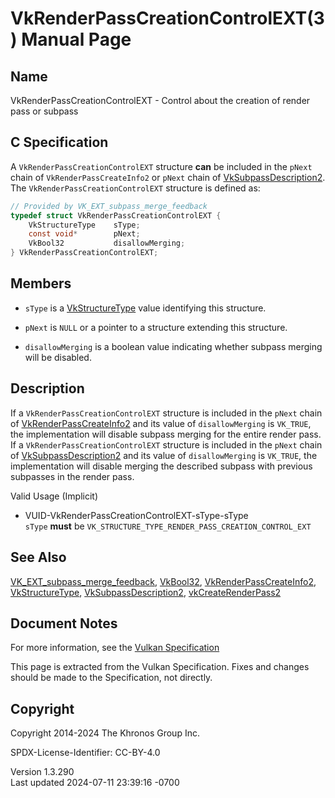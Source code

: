 # VkRenderPassCreationControlEXT(3) Manual Page

## Name

VkRenderPassCreationControlEXT - Control about the creation of render
pass or subpass



## <a href="#_c_specification" class="anchor"></a>C Specification

A `VkRenderPassCreationControlEXT` structure **can** be included in the
`pNext` chain of `VkRenderPassCreateInfo2` or `pNext` chain of
[VkSubpassDescription2](https://registry.khronos.org/vulkan/specs/1.3-extensions/man/html/VkSubpassDescription2.html). The
`VkRenderPassCreationControlEXT` structure is defined as:

``` c
// Provided by VK_EXT_subpass_merge_feedback
typedef struct VkRenderPassCreationControlEXT {
    VkStructureType    sType;
    const void*        pNext;
    VkBool32           disallowMerging;
} VkRenderPassCreationControlEXT;
```

## <a href="#_members" class="anchor"></a>Members

- `sType` is a [VkStructureType](https://registry.khronos.org/vulkan/specs/1.3-extensions/man/html/VkStructureType.html) value identifying
  this structure.

- `pNext` is `NULL` or a pointer to a structure extending this
  structure.

- `disallowMerging` is a boolean value indicating whether subpass
  merging will be disabled.

## <a href="#_description" class="anchor"></a>Description

If a `VkRenderPassCreationControlEXT` structure is included in the
`pNext` chain of [VkRenderPassCreateInfo2](https://registry.khronos.org/vulkan/specs/1.3-extensions/man/html/VkRenderPassCreateInfo2.html)
and its value of `disallowMerging` is `VK_TRUE`, the implementation will
disable subpass merging for the entire render pass. If a
`VkRenderPassCreationControlEXT` structure is included in the `pNext`
chain of [VkSubpassDescription2](https://registry.khronos.org/vulkan/specs/1.3-extensions/man/html/VkSubpassDescription2.html) and its
value of `disallowMerging` is `VK_TRUE`, the implementation will disable
merging the described subpass with previous subpasses in the render
pass.

Valid Usage (Implicit)

- <a href="#VUID-VkRenderPassCreationControlEXT-sType-sType"
  id="VUID-VkRenderPassCreationControlEXT-sType-sType"></a>
  VUID-VkRenderPassCreationControlEXT-sType-sType  
  `sType` **must** be
  `VK_STRUCTURE_TYPE_RENDER_PASS_CREATION_CONTROL_EXT`

## <a href="#_see_also" class="anchor"></a>See Also

[VK_EXT_subpass_merge_feedback](https://registry.khronos.org/vulkan/specs/1.3-extensions/man/html/VK_EXT_subpass_merge_feedback.html),
[VkBool32](https://registry.khronos.org/vulkan/specs/1.3-extensions/man/html/VkBool32.html),
[VkRenderPassCreateInfo2](https://registry.khronos.org/vulkan/specs/1.3-extensions/man/html/VkRenderPassCreateInfo2.html),
[VkStructureType](https://registry.khronos.org/vulkan/specs/1.3-extensions/man/html/VkStructureType.html),
[VkSubpassDescription2](https://registry.khronos.org/vulkan/specs/1.3-extensions/man/html/VkSubpassDescription2.html),
[vkCreateRenderPass2](https://registry.khronos.org/vulkan/specs/1.3-extensions/man/html/vkCreateRenderPass2.html)

## <a href="#_document_notes" class="anchor"></a>Document Notes

For more information, see the <a
href="https://registry.khronos.org/vulkan/specs/1.3-extensions/html/vkspec.html#VkRenderPassCreationControlEXT"
target="_blank" rel="noopener">Vulkan Specification</a>

This page is extracted from the Vulkan Specification. Fixes and changes
should be made to the Specification, not directly.

## <a href="#_copyright" class="anchor"></a>Copyright

Copyright 2014-2024 The Khronos Group Inc.

SPDX-License-Identifier: CC-BY-4.0

Version 1.3.290  
Last updated 2024-07-11 23:39:16 -0700
